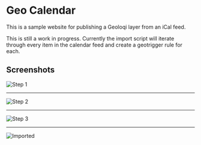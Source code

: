 Geo Calendar
============

This is a sample website for publishing a Geoloqi layer from an iCal feed.

This is still a work in progress. Currently the import script will iterate through 
every item in the calendar feed and create a geotrigger rule for each.

Screenshots
-----------

![Step 1](https://raw.github.com/geoloqi/Geo-Calendar/master/screenshots/Geo%20Calendar%20-%201.png)

---

![Step 2](https://raw.github.com/geoloqi/Geo-Calendar/master/screenshots/Geo%20Calendar%20-%202.png)

---

![Step 3](https://raw.github.com/geoloqi/Geo-Calendar/master/screenshots/Geo%20Calendar%20-%203.png)

---

![Imported](https://raw.github.com/geoloqi/Geo-Calendar/master/screenshots/Dayton%20CVB%20Events.png)
